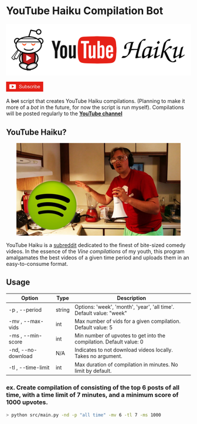 # YouTube Haiku Compilation Bot

<p align="center">
  <a href="http://www.youtube.com/channel/UC4bbRJvsJ5ruK2znzjOOZCg?sub_confirmation=1">
    <img src="imgs/yt-haiku.png">
  </a>
</p>
<p align="left">
  <a href="http://www.youtube.com/channel/UC4bbRJvsJ5ruK2znzjOOZCg?sub_confirmation=1">
    <img src="imgs/github/subscribe.jpg", width="20%" height="30%">
  </a>
</p>

A ~~bot~~ script that creates YouTube Haiku compilations. (Planning to make it more of a *bot* in the future, for now the script is run myself). Compilations will be posted regularly to the **[YouTube channel](https://www.youtube.com/channel/UC4bbRJvsJ5ruK2znzjOOZCg)**

## YouTube Haiku?

<p align="center">
  <a href="https://www.youtube.com/watch?v=BvQ571eAOZE">
    <img src="imgs/github/gus_johnson.jpg" alt="Recording a Spotify Ad - Gus Johnson" width="448" height="252">
  </a>
</p>

YouTube Haiku is a [subreddit](https://www.reddit.com/r/youtubehaiku/) dedicated to the finest of bite-sized comedy videos. In the essence of the *Vine compilations* of my youth, this program amalgamates the best videos of a given time period and uploads them in an easy-to-consume format.

## Usage
| Option                | Type     | Description                                      |
|-----------------------|----------|--------------------------------------------------|
| -p , --period         | string   | Options: 'week', 'month', 'year', 'all time'. Default value: "week" |
| -mv , --max-vids      | int      | Max number of vids for a given compilation. Default value: 5|
| -ms , --min-score     | int      | Min number of upvotes to get into the compilation. Default value: 0|
| -nd, --no-download    | N/A      | Indicates to not download videos locally. Takes no argument.   |
| -tl , --time-limit    | int      | Max duration of compilation in minutes. No limit by default.|

### ex. Create compilation of consisting of the top 6 posts of all time, with a time limit of 7 minutes, and a minimum score of 1000 upvotes.

```bash
> python src/main.py -nd -p "all time" -mv 6 -tl 7 -ms 1000
```
